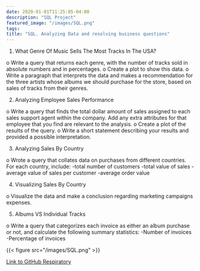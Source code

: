 ```yaml
---
date: 2020-01-01T11:25:05-04:00
description: "SQL Project"
featured_image: "/images/SQL.png"
tags:
title: "SQL. Analyzing Data and resolving business questions"
---
```

1. What Genre Of Music Sells The Most Tracks In The USA?

o	Write a query that returns each genre, with the number of tracks sold in absolute numbers and in percentages.
o	Create a plot to show this data.
o	Write a paragraph that interprets the data and makes a recommendation for the three artists whose albums we should purchase for the store, based on sales of tracks from their genres.

2. Analyzing Employee Sales Performance

o	Write a query that finds the total dollar amount of sales assigned to each sales support agent within the company. Add any extra attributes for that employee that you find are relevant to the analysis.
o	Create a plot of the results of the query.
o	Write a short statement describing your results and provided a possible interpretation.

3. Analyzing Sales By Country

o	Wrote a query that collates data on purchases from different countries. For each country, include:
-total number of customers
-total value of sales
-average value of sales per customer
-average order value

4. Visualizing Sales By Country

o	Visualize the data and make a conclusion regarding marketing campaigns expenses.

5. Albums VS Individual Tracks

o	Write a query that categorizes each invoice as either an album purchase or not, and calculate the following summary statistics:
-Number of invoices
-Percentage of invoices

{{< figure src="/images/SQL.png" >}}

[Link to GitHub Respiratory](https://github.com/AlenaTskh/SQL-projects)
